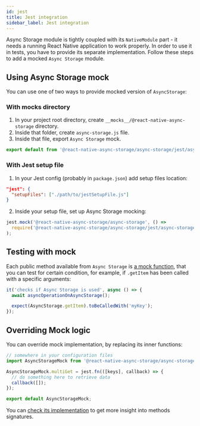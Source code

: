 ```yaml
---
id: jest
title: Jest integration
sidebar_label: Jest integration
---
```


Async Storage module is tightly coupled with its `NativeModule` part - it needs
a running React Native application to work properly. In order to use it in
tests, you have to provide its separate implementation. Follow these steps to
add a mocked `Async Storage` module.

## Using Async Storage mock

You can use one of two ways to provide mocked version of `AsyncStorage`:

### With **mocks** directory

1. In your project root directory, create
   `__mocks__/@react-native-async-storage` directory.
2. Inside that folder, create `async-storage.js` file.
3. Inside that file, export `Async Storage` mock.

```javascript
export default from '@react-native-async-storage/async-storage/jest/async-storage-mock';
```

### With Jest setup file

1. In your Jest config (probably in `package.json`) add setup files location:

```json
"jest": {
  "setupFiles": ["./path/to/jestSetupFile.js"]
}
```

2. Inside your setup file, set up Async Storage mocking:

```javascript
jest.mock('@react-native-async-storage/async-storage', () =>
  require('@react-native-async-storage/async-storage/jest/async-storage-mock')
);
```

## Testing with mock

Each public method available from `Async Storage` is
[a mock function](https://jestjs.io/docs/en/mock-functions), that you can test
for certain condition, for example, if `.getItem` has been called with a
specific arguments:

```javascript
it('checks if Async Storage is used', async () => {
  await asyncOperationOnAsyncStorage();

  expect(AsyncStorage.getItem).toBeCalledWith('myKey');
});
```

## Overriding Mock logic

You can override mock implementation, by replacing its inner functions:

```javascript
// somewhere in your configuration files
import AsyncStorageMock from '@react-native-async-storage/async-storage/jest/async-storage-mock';

AsyncStorageMock.multiGet = jest.fn(([keys], callback) => {
  // do something here to retrieve data
  callback([]);
});

export default AsyncStorageMock;
```

You can
[check its implementation](https://github.com/react-native-async-storage/async-storage/blob/master/jest/async-storage-mock.js)
to get more insight into methods signatures.
